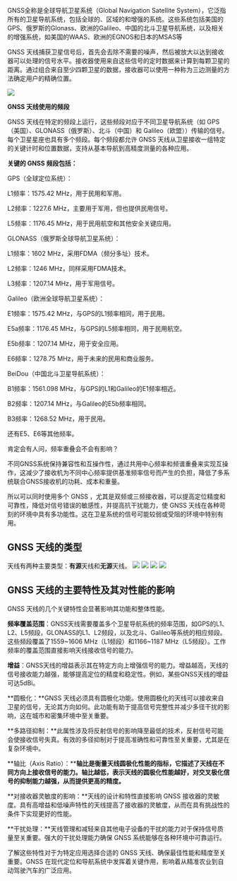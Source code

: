 
GNSS全称是全球导航卫星系统（Global Navigation Satellite System），它泛指所有的卫星导航系统，包括全球的、区域的和增强的系统。这些系统包括美国的GPS、俄罗斯的Glonass、欧洲的Galileo、中国的北斗卫星导航系统，以及相关的增强系统，如美国的WAAS、欧洲的EGNOS和日本的MSAS等

GNSS 天线捕获卫星信号后，首先会去除不需要的噪声，然后被放大以达到接收器可以处理的信号水平。接收器使用来自这些信号的定时数据来计算到每颗卫星的距离。通过组合来自至少四颗卫星的数据，接收器可以使用一种称为三边测量的方法确定用户的精确位置。

![](https://raw.githubusercontent.com/LeroyK111/pictureBed/master/20241209183143.png)

**GNSS 天线使用的频段**

GNSS 天线在特定的频段上运行，这些频段对应于不同卫星导航系统（如 GPS（美国）、GLONASS（俄罗斯）、北斗（中国）和 Galileo（欧盟））传输的信号。每个卫星星座也具有多个频段。每个频段都允许 GNSS 天线从卫星接收一组特定的关键计时和位置数据，支持从基本导航到高精度测量的各种应用。   

**关键的 GNSS 频段包括：** 

GPS（全球定位系统）：

L1频率：1575.42 MHz，用于民用和军用。

L2频率：1227.6 MHz，主要用于军用，但也提供民用信号。

L5频率：1176.45 MHz，用于民用航空和其他安全关键应用。

GLONASS（俄罗斯全球导航卫星系统）：

L1频率：1602 MHz，采用FDMA（频分多址）技术。

L2频率：1246 MHz，同样采用FDMA技术。

L3频率：1207.14 MHz，用于军用信号。

Galileo（欧洲全球导航卫星系统）：

E1频率：1575.42 MHz，与GPS的L1频率相同，用于民用。

E5a频率：1176.45 MHz，与GPS的L5频率相同，用于民用航空。

E5b频率：1207.14 MHz，用于安全应用。   

E6频率：1278.75 MHz，用于未来的民用和商业服务。

BeiDou（中国北斗卫星导航系统）：

B1频率：1561.098 MHz，与GPS的L1和Galileo的E1频率相近。

B2频率：1207.14 MHz，与Galileo的E5b频率相同。

B3频率：1268.52 MHz，用于民用。

还有E5、E6等其他频率。

肯定会有人问，频率重叠会不会有影响？

不同GNSS系统保持兼容性和互操作性，通过共用中心频率和频谱重叠来实现互操作，这减少了接收机为不同中心频率提供基准频率信号而产生的负担，降低了多系统联合GNSS接收机的功耗、成本和重量。

所以可以同时使用多个 GNSS ，尤其是双频或三频接收器，可以提高定位精度和可靠性，降低对信号错误的敏感性，并提高抗干扰能力，使 GNSS 天线在各种苛刻的环境中具有多功能性。这在卫星系统的信号可能较弱或受阻的环境中特别有用。

## **GNSS 天线的类型** 

天线有两种主要类型：**有源**天线和**无源**天线。
![](https://raw.githubusercontent.com/LeroyK111/pictureBed/master/20241209183305.png)
![](https://raw.githubusercontent.com/LeroyK111/pictureBed/master/20241209183442.png)
![](https://raw.githubusercontent.com/LeroyK111/pictureBed/master/20241209183459.png)
![](https://raw.githubusercontent.com/LeroyK111/pictureBed/master/20241209183517.png)


## **GNSS 天线的主要特性及其对性能的影响** 

GNSS 天线的几个关键特性会显著影响其功能和整体性能。

**频率覆盖范围**：GNSS天线需要覆盖多个卫星导航系统的频率范围，如GPS的L1、L2、L5频段，GLONASS的L1、L2频段，以及北斗、Galileo等系统的相应频段。这些频段覆盖了1559~1606 MHz（L1频段）和1166~1187 MHz（L5频段）。工作频率的覆盖范围直接影响天线接收信号的能力。

**增益**：GNSS天线的增益表示其在特定方向上增强信号的能力。增益越高，天线的信号接收能力越强，能够提高定位的精度和稳定性。例如，某些GNSS天线的增益可达5dBi。

**圆极化：**GNSS 天线必须具有圆极化功能。使用圆极化的天线可以接收来自卫星的信号，无论其方向如何。此功能有助于提高信号完整性并减少多径干扰的影响，这在城市和密集环境中至关重要。

**多路径抑制：**此属性涉及将反射信号的影响降至最低的技术，反射信号可能会使接收信号失真。有效的多径抑制对于提高准确性和可靠性至关重要，尤其是在复杂环境中。

**轴比（Axis Ratio）：****轴比是衡量天线圆极化性能的指标，它描述了天线在不同方向上接收信号的能力。轴比越低，表示天线的圆极化性能越好，对交叉极化信号的抑制能力越强，从而提供更高的精度。**

**对接收器灵敏度的影响：**天线的设计和特性直接影响 GNSS 接收器的灵敏度。具有高增益和低噪声特性的天线提高了接收器的灵敏度，从而在具有挑战性的条件下实现更好的性能。    

**干扰处理：**天线管理和减轻来自其他电子设备的干扰的能力对于保持信号质量至关重要。强大的干扰处理能力确保 GNSS 系统能够在各种环境中可靠运行。

了解这些特性对于为特定应用选择合适的 GNSS 天线、确保最佳性能和精度至关重要。GNSS 在现代定位和导航系统中发挥着关键作用，影响着从精准农业到自动驾驶汽车的广泛应用。